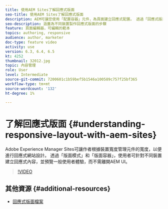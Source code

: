 ```yaml
---
title: 使用AEM Sites了解回應式版面
seo-title: 使用AEM Sites了解回應式版面
description: AEM可讓您使用「配置容器」元件，為頁面建立回應式配置。 透過「回應式版面」，內容作者可以為不同裝置建立回應式內容，並在AEM中預覽一般使用者體驗。
seo-description: 涵蓋為不同裝置製作回應式版面的步驟
feature: 頁面編輯器，可編輯的範本
topics: authoring, responsive
audience: author, marketer
doc-type: feature video
activity: use
version: 6.3, 6.4, 6.5
kt: 4252
thumbnail: 32012.jpg
topic: 內容管理
role: User
level: Intermediate
source-git-commit: 7200601c1b59bef5b1546a100589c757f25bf365
workflow-type: tm+mt
source-wordcount: '132'
ht-degree: 1%

---
```



# 了解回應式版面 {#understanding-responsive-layout-with-aem-sites}

Adobe Experience Manager Sites可讓作者根據裝置寬度管理元件的寬度，以便進行回應式網站設計。 透過「版面模式」和「版面容器」，使用者可針對不同裝置建立回應式內容，並預覽一般使用者體驗，而不需離開AEM UI。

>[!VIDEO](https://video.tv.adobe.com/v/32012?quality=12&learn=on)

## 其他資源 {#additional-resources}

* [回應式版面檔案](https://experienceleague.adobe.com/docs/experience-manager-65/authoring/siteandpage/responsive-layout.html)
